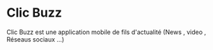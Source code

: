 Clic Buzz
========

Clic Buzz est une application mobile de fils d'actualité (News , video , Réseaus sociaux  ...)
